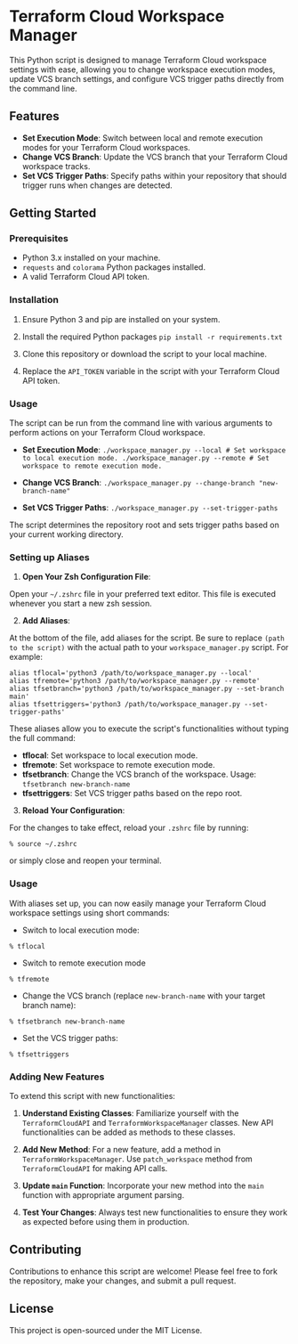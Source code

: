 # Terraform Cloud Workspace Manager

This Python script is designed to manage Terraform Cloud workspace settings with ease, allowing you to change workspace execution modes, update VCS branch settings, and configure VCS trigger paths directly from the command line.

## Features

-   **Set Execution Mode**: Switch between local and remote execution modes for your Terraform Cloud workspaces.
-   **Change VCS Branch**: Update the VCS branch that your Terraform Cloud workspace tracks.
-   **Set VCS Trigger Paths**: Specify paths within your repository that should trigger runs when changes are detected.

## Getting Started

### Prerequisites

-   Python 3.x installed on your machine.
-   `requests` and `colorama` Python packages installed.
-   A valid Terraform Cloud API token.

### Installation

1.  Ensure Python 3 and pip are installed on your system.
2.  Install the required Python packages 
`pip install -r requirements.txt` 

3.  Clone this repository or download the script to your local machine.
4.  Replace the `API_TOKEN` variable in the script with your Terraform Cloud API token.

### Usage

The script can be run from the command line with various arguments to perform actions on your Terraform Cloud workspace.

-   **Set Execution Mode**:
`./workspace_manager.py --local # Set workspace to local execution mode.
./workspace_manager.py --remote # Set workspace to remote execution mode.` 

-   **Change VCS Branch**:
`./workspace_manager.py --change-branch "new-branch-name"` 

-   **Set VCS Trigger Paths**:
`./workspace_manager.py --set-trigger-paths` 

The script determines the repository root and sets trigger paths based on your current working directory.

### Setting up Aliases

1.  **Open Your Zsh Configuration File**:

Open your `~/.zshrc` file in your preferred text editor. This file is executed whenever you start a new zsh session.

2.  **Add Aliases**:

At the bottom of the file, add aliases for the script. Be sure to replace `(path to the script)` with the actual path to your `workspace_manager.py` script. For example:

```
alias tflocal='python3 /path/to/workspace_manager.py --local'
alias tfremote='python3 /path/to/workspace_manager.py --remote'
alias tfsetbranch='python3 /path/to/workspace_manager.py --set-branch main'
alias tfsettriggers='python3 /path/to/workspace_manager.py --set-trigger-paths'
```

These aliases allow you to execute the script's functionalities without typing the full command:

-   **tflocal**: Set workspace to local execution mode.
-   **tfremote**: Set workspace to remote execution mode.
-   **tfsetbranch**: Change the VCS branch of the workspace. Usage: `tfsetbranch new-branch-name`
-   **tfsettriggers**: Set VCS trigger paths based on the repo root.

3.  **Reload Your Configuration**:

For the changes to take effect, reload your `.zshrc` file by running:

`% source ~/.zshrc` 

or simply close and reopen your terminal.

### Usage

With aliases set up, you can now easily manage your Terraform Cloud workspace settings using short commands:

-   Switch to local execution mode:
```
% tflocal
```
-   Switch to remote execution mode
```
% tfremote
```

-   Change the VCS branch (replace `new-branch-name` with your target branch name):

`% tfsetbranch new-branch-name` 

-   Set the VCS trigger paths:
```
% tfsettriggers
```

### Adding New Features

To extend this script with new functionalities:

1.  **Understand Existing Classes**: Familiarize yourself with the `TerraformCloudAPI` and `TerraformWorkspaceManager` classes. New API functionalities can be added as methods to these classes.
    
2.  **Add New Method**: For a new feature, add a method in `TerraformWorkspaceManager`. Use `patch_workspace` method from `TerraformCloudAPI` for making API calls.
    
3.  **Update `main` Function**: Incorporate your new method into the `main` function with appropriate argument parsing.
    
4.  **Test Your Changes**: Always test new functionalities to ensure they work as expected before using them in production.
    

## Contributing

Contributions to enhance this script are welcome! Please feel free to fork the repository, make your changes, and submit a pull request.

## License

This project is open-sourced under the MIT License.